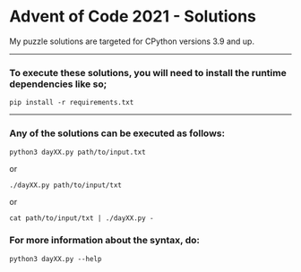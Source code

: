 # Advent of Code 2021 - Solutions

My puzzle solutions are targeted for CPython versions 3.9 and up.

----------

### To execute these solutions, you will need to install the runtime dependencies like so;

`pip install -r requirements.txt`

----------

### Any of the solutions can be executed as follows:

`python3 dayXX.py path/to/input.txt`

or

`./dayXX.py path/to/input/txt`

or

`cat path/to/input/txt | ./dayXX.py -`

### For more information about the syntax, do:

`python3 dayXX.py --help`
